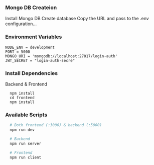 ### Mongo DB Createion
Install Mongo DB
Create database 
Copy the URL and pass to the .env configuration...

### Environment Variables
```
NODE_ENV = development
PORT = 5000
MONGO_URI = 'mongodb://localhost:27017/login-auth'
JWT_SECRET = "login-auth-secre"
```

### Install Dependencies
Backend & Frontend
```
  npm install
  cd frontend
  npm install
```

### Available Scripts
```bash
  # Both frontend (:3000) & backend (:5000)
  npm run dev

  # Backend
  npm run server

  # Frontend
  npm run client
```